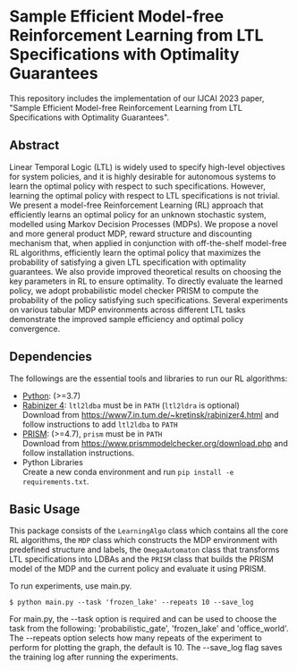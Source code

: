 # Sample Efficient Model-free Reinforcement Learning from LTL Specifications with Optimality Guarantees

This repository includes the implementation of our IJCAI 2023 paper, "Sample Efficient Model-free Reinforcement Learning from LTL Specifications with Optimality Guarantees".

## Abstract

Linear Temporal Logic (LTL) is widely used to specify high-level objectives for system policies, and it is highly desirable for autonomous systems to learn the optimal policy with respect to such specifications. However, learning the optimal policy with respect to LTL specifications is not trivial. We present a model-free Reinforcement Learning (RL) approach that efficiently learns an optimal policy for an unknown stochastic system, modelled using Markov Decision Processes (MDPs). We propose a novel and more general product MDP, reward structure and discounting mechanism that, when applied in conjunction with off-the-shelf model-free RL algorithms, efficiently learn the optimal policy that maximizes the probability of satisfying a given LTL specification with optimality guarantees. We also provide improved theoretical results on choosing the key parameters in RL to ensure optimality. To directly evaluate the learned policy, we adopt probabilistic model checker PRISM to compute the probability of the policy satisfying such specifications. Several experiments on various tabular MDP environments across different LTL tasks demonstrate the improved sample efficiency and optimal policy convergence.

## Dependencies

The followings are the essential tools and libraries to run our RL algorithms:

- [Python](https://www.python.org/): (>=3.7)
- [Rabinizer 4](https://www7.in.tum.de/~kretinsk/rabinizer4.html): ```ltl2ldba``` must be in ```PATH``` (```ltl2ldra``` is optional)  
Download from https://www7.in.tum.de/~kretinsk/rabinizer4.html and follow instructions to add ```ltl2ldba``` to ```PATH```
- [PRISM](https://www.prismmodelchecker.org/): (>=4.7), ```prism``` must be in ```PATH```  
Download from https://www.prismmodelchecker.org/download.php and follow installation instructions.
- Python Libraries  
Create a new conda environment and run ```pip install -e requirements.txt```.

## Basic Usage

This package consists of the ```LearningAlgo``` class which contains all the core RL algorithms, the ```MDP``` class which constructs the MDP environment with predefined structure and labels, the ```OmegaAutomaton``` class that transforms LTL specifications into LDBAs and the ```PRISM``` class that builds the PRISM model of the MDP and the current policy and evaluate it using PRISM.

To run experiments, use main.py.

```shell
$ python main.py --task 'frozen_lake' --repeats 10 --save_log
```

For main.py, the --task option is required and can be used to choose the task from the following: 'probabilistic_gate', 'frozen_lake' and 'office_world'. The --repeats option selects how many repeats of the experiment to perform for plotting the graph, the default is 10. The --save_log flag saves the training log after running the experiments.
